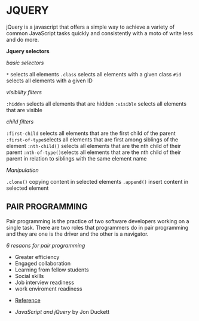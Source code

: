 #  JQUERY


jQuery is a javascript that offers a simple way to achieve a variety of common
JavaScript tasks quickly and consistently with a moto of write less and do more. 

**Jquery selectors**

*basic selectors*

``` * ``` selects all elements
``` .class ``` selects all elements with a given class
``` #id ``` selects all elements with a given ID

*visibility filters*

``` :hidden ``` selects all elements that are hidden
``` :visible ``` selects all elements that are visible

*child filters*

``` :first-child ``` selects all elements that are the first child of the parent
``` :first-of-type ```selects all elements that are first among siblings of the element
``` :nth-child() ``` selects all elements that are the nth child of their parent
``` :nth-of-type() ```selects all elements that are the nth child of their parent in relation to siblings with the same element name

*Manipulation*

``` .clone() ``` copying content in selected elements
``` .append() ``` insert content in selected element

## PAIR PROGRAMMING

Pair programming is the practice of two software developers working on a single task.
There are two roles that programmers do in pair programming and they are one is the driver and the other is a navigator.

*6 resaons for pair programming*

- Greater efficiency
- Engaged collaboration
- Learning from fellow students
- Social skills
- Job interview readiness
- work enviroment readiness



* [Reference](https://www.codefellows.org/blog/6-reasons-for-pair-programming/)
 - *JavaScript and jQuery* by Jon Duckett
